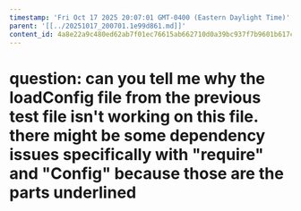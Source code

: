 ```yaml
---
timestamp: 'Fri Oct 17 2025 20:07:01 GMT-0400 (Eastern Daylight Time)'
parent: '[[../20251017_200701.1e99d861.md]]'
content_id: 4a8e22a9c480ed62ab7f01ec76615ab662710d0a39bc937f7b9601b617cbaee5
---
```


# question: can you tell me why the loadConfig file from the previous test file isn't working on this file. there might be some dependency issues specifically with "require" and "Config" because those are the parts underlined
